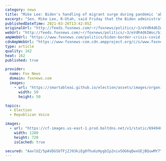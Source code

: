 ```yaml
---
category: news
title: "Mike Lee: Biden's handling of migrant surge during pandemic 'absolutely defies reason and logic'"
excerpt: "Sen. Mike Lee, R-Utah, said Friday that the Biden administration's immigration policy regarding COVID-positive migrants 'absolutely defies reason and logic.'"
publishedDateTime: 2021-03-26T13:42:05Z
originalUrl: "http://feeds.foxnews.com/~r/foxnews/politics/~3/eVdR4d6IWoc/biden-border-crisis-covid-migrants-mike-lee"
webUrl: "http://feeds.foxnews.com/~r/foxnews/politics/~3/eVdR4d6IWoc/biden-border-crisis-covid-migrants-mike-lee"
ampWebUrl: "https://www.foxnews.com/politics/biden-border-crisis-covid-migrants-mike-lee.amp"
cdnAmpWebUrl: "https://www-foxnews-com.cdn.ampproject.org/c/s/www.foxnews.com/politics/biden-border-crisis-covid-migrants-mike-lee.amp"
type: article
quality: 162
heat: 162
published: true

provider:
  name: Fox News
  domain: foxnews.com
  images:
    - url: "https://smartableai.github.io/election/assets/images/organizations/foxnews.com-50x50.jpg"
      width: 50
      height: 50

topics:
  - Election
  - Republican Voice

images:
  - url: "https://cf-images.us-east-1.prod.boltdns.net/v1/static/694940094001/f7358c99-18f0-4305-84f6-bcd084125526/ddf94192-1092-447f-af70-61e7d5bdba5b/1280x720/match/image.jpg"
    width: 1280
    height: 720
    isCached: true

secured: "AavlUZ/5pAVDGSbTFjZJ93kiEg0fhu6zHygbIp2niv5OG6qQwxGEjBQuwMY7YCUCOdUUIy+nxstTL4Ou9bp0bKjZufTIsbCPo1IkQYAqtUn0moVGdD+4+36EnC2Cn5CsZcc1b7DC9p0Le7WTZSQnjn2AQ0LRnKMcmdTVR5llpUWghSQCrsvkuxLFl1MZjDsQSUQ3Qox3DjlbsBIR3ojcHbWHI2WxXxYV2HUzizVb86iLJZuGA+mrBy8IIZhPiM4T+DyAXn1GYaBb5aCw8aFz51B/ccq+jfuuBEjsQHjLlpnIesWriO0AIjcbBI1clWDR/EVw55qh5UpS+XtJjHeOOtjgi/DYuPc6V/N1mFNZpKw=;E3RYfZh+l02ZCR95s04qvw=="
---
```


